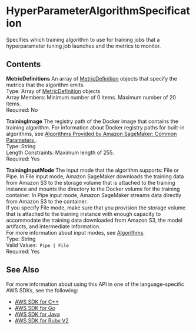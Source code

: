 # HyperParameterAlgorithmSpecification<a name="API_HyperParameterAlgorithmSpecification"></a>

Specifies which training algorithm to use for training jobs that a hyperparameter tuning job launches and the metrics to monitor\.

## Contents<a name="API_HyperParameterAlgorithmSpecification_Contents"></a>

 **MetricDefinitions**   <a name="SageMaker-Type-HyperParameterAlgorithmSpecification-MetricDefinitions"></a>
An array of [MetricDefinition](API_MetricDefinition.md) objects that specify the metrics that the algorithm emits\.  
Type: Array of [MetricDefinition](API_MetricDefinition.md) objects  
Array Members: Minimum number of 0 items\. Maximum number of 20 items\.  
Required: No

 **TrainingImage**   <a name="SageMaker-Type-HyperParameterAlgorithmSpecification-TrainingImage"></a>
 The registry path of the Docker image that contains the training algorithm\. For information about Docker registry paths for built\-in algorithms, see [Algorithms Provided by Amazon SageMaker: Common Parameters ](sagemaker-algo-docker-registry-paths.md)\.  
Type: String  
Length Constraints: Maximum length of 255\.  
Required: Yes

 **TrainingInputMode**   <a name="SageMaker-Type-HyperParameterAlgorithmSpecification-TrainingInputMode"></a>
The input mode that the algorithm supports: File or Pipe\. In File input mode, Amazon SageMaker downloads the training data from Amazon S3 to the storage volume that is attached to the training instance and mounts the directory to the Docker volume for the training container\. In Pipe input mode, Amazon SageMaker streams data directly from Amazon S3 to the container\.   
If you specify File mode, make sure that you provision the storage volume that is attached to the training instance with enough capacity to accommodate the training data downloaded from Amazon S3, the model artifacts, and intermediate information\.  
For more information about input modes, see [Algorithms](https://docs.aws.amazon.com/sagemaker/latest/dg/algos.html)\.   
Type: String  
Valid Values:` Pipe | File`   
Required: Yes

## See Also<a name="API_HyperParameterAlgorithmSpecification_SeeAlso"></a>

For more information about using this API in one of the language\-specific AWS SDKs, see the following:
+  [AWS SDK for C\+\+](https://docs.aws.amazon.com/goto/SdkForCpp/sagemaker-2017-07-24/HyperParameterAlgorithmSpecification) 
+  [AWS SDK for Go](https://docs.aws.amazon.com/goto/SdkForGoV1/sagemaker-2017-07-24/HyperParameterAlgorithmSpecification) 
+  [AWS SDK for Java](https://docs.aws.amazon.com/goto/SdkForJava/sagemaker-2017-07-24/HyperParameterAlgorithmSpecification) 
+  [AWS SDK for Ruby V2](https://docs.aws.amazon.com/goto/SdkForRubyV2/sagemaker-2017-07-24/HyperParameterAlgorithmSpecification) 